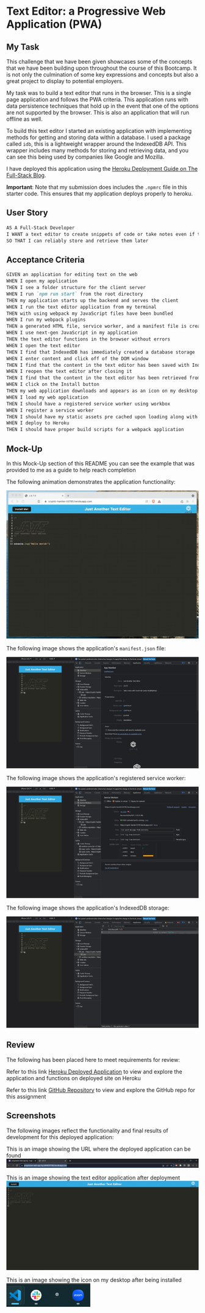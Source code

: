 # Text Editor: a Progressive Web Application (PWA)

## My Task

This challenge that we have been given showcases some of the concepts that we have been building upon throughout the course of this Bootcamp. It is not only the culmination of some key expressions and concepts but also a great project to display to potential employers.

My task was to build a text editor that runs in the browser. This is a single page application and follows the PWA criteria. This application runs with data persistence techniques that hold up in the event that one of the options are not supported by the browser. This is also an application that will run offline as well.

To build this text editor I started an existing application with implementing methods for getting and storing data within a database. I used a package called `idb`, this is a lightweight wrapper around the IndexedDB API. This wrapper includes many methods for storing and retrieving data, and you can see this being used by companies like Google and Mozilla.

I have deployed this application using the [Heroku Deployment Guide on The Full-Stack Blog](https://coding-boot-camp.github.io/full-stack/heroku/heroku-deployment-guide).

**Important**: Note that my submission does includes the `.npmrc` file in this starter code.  This ensures that my application deploys properly to heroku.

## User Story

```md
AS A Full-Stack Developer
I WANT a text editor to create snippets of code or take notes even if there is no internet connection
SO THAT I can reliably store and retrieve them later
```

## Acceptance Criteria

```md
GIVEN an application for editing text on the web
WHEN I open my application 
THEN I see a folder structure for the client server 
WHEN I run `npm run start` from the root directory
THEN my application starts up the backend and serves the client
WHEN I run the text editor application from my terminal
THEN with using webpack my JavaScript files have been bundled 
WHEN I run my webpack plugins
THEN a generated HTML file, service worker, and a manifest file is created
WHEN I use next-gen JavaScript in my application
THEN the text editor functions in the browser without errors
WHEN I open the text editor
THEN I find that IndexedDB has immediately created a database storage
WHEN I enter content and click off of the DOM window
THEN I find that the content in the text editor has been saved with IndexedDB
WHEN I reopen the text editor after closing it
THEN I find that the content in the text editor has been retrieved from my IndexedDB
WHEN I click on the Install button
THEN my web application downloads and appears as an icon on my desktop
WHEN I load my web application
THEN I should have a registered service worker using workbox
WHEN I register a service worker
THEN I should have my static assets pre cached upon loading along with ensuing pages and static assets
WHEN I deploy to Heroku
THEN I should have proper build scripts for a webpack application
```

## Mock-Up

In this Mock-Up section of this README you can see the example that was provided to me as a guide to help reach completion

The following animation demonstrates the application functionality:

![Demonstration of the finished Module 19 Challenge being used in the browser and then installed.](./assets/00-demo.gif)

The following image shows the application's `manifest.json` file:

![Demonstration of the finished Module 19 Challenge with a manifest file in the browser.](./assets/01-manifest.png)

The following image shows the application's registered service worker:

![Demonstration of the finished Module 19 Challenge with a registered service worker in the browser.](./assets/02-service-worker.png)

The following image shows the application's IndexedDB storage:

![Demonstration of the finished Module 19 Challenge with a IndexedDB storage named 'jate' in the browser.](./assets/03-idb-storage.png)


## Review 

The following has been placed here to meet requirements for review:


Refer to this link [Heroku Deployed Application](https://progressive-web-app-kg-bf94f2971fb5.herokuapp.com/) to view and explore the application and functions on deployed site on Heroku

Refer to this link [GitHub Repository](https://github.com/TheKhalidGibson/ProgressiveWebApplication) to view and explore the GitHub repo for this assignment


## Screenshots

The following images reflect the functionality and final results of development for this deployed application:

This is an image showing the URL where the deployed application can be found
![Image showing the URL where the deployed application can be found](./assets/pwaURLHeroku.png)

This is an image showing the text editor application after deployment
![Image showing the text editor application after deployment](./assets/pwaAppDeployed.png)

This is an image showing the icon on my desktop after being installed
![Image showing the icon on my desktop after being installed](./assets/pwaInstalledIcon.png)

